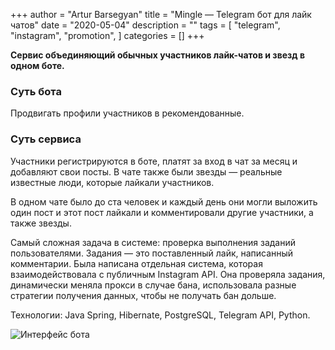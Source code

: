 +++
author = "Artur Barsegyan"
title = "Mingle — Telegram бот для лайк чатов"
date = "2020-05-04"
description = ""
tags = [
    "telegram",
    "instagram",
    "promotion",
]
categories = []
+++

**Сервис объединяющий обычных участников лайк-чатов и звезд в одном боте.**

### Суть бота
Продвигать профили участников в рекомендованные.

### Суть сервиса
Участники регистрируются в боте, платят за вход в чат за месяц и добавляют свои посты. В чате также были звезды — реальные известные люди, которые лайкали участников.

В одном чате было до ста человек и каждый день они могли выложить один пост и этот пост лайкали и комментировали другие участники, а также звезды.

Самый сложная задача в системе: проверка выполнения заданий пользователями. Задания — это поставленный лайк, написанный комментарии.
Была написана отдельная система, которая взаимодействовала с публичным Instagram API. Она проверяла задания, динамически меняла прокси в случае бана, использовала разные стратегии получения данных, чтобы не получать бан дольше.

Технологии: Java Spring, Hibernate, PostgreSQL, Telegram API, Python.

![Интерфейс бота](./images/mingle.png)